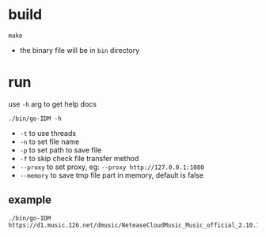 # build

```shell
make
```

- the binary file will be in `bin` directory

# run

use `-h` arg to get help docs

```shell
./bin/go-IDM -h
```

- `-t` to use threads
- `-n` to set file name
- `-p` to set path to save file
- `-f` to skip check file transfer method
- `--proxy` to set proxy, eg: `--proxy http://127.0.0.1:1080`
- `--memory` to save tmp file part in memory, default is false

## example

```shell
./bin/go-IDM https://d1.music.126.net/dmusic/NeteaseCloudMusic_Music_official_2.10.13.202675_32.exe
```
